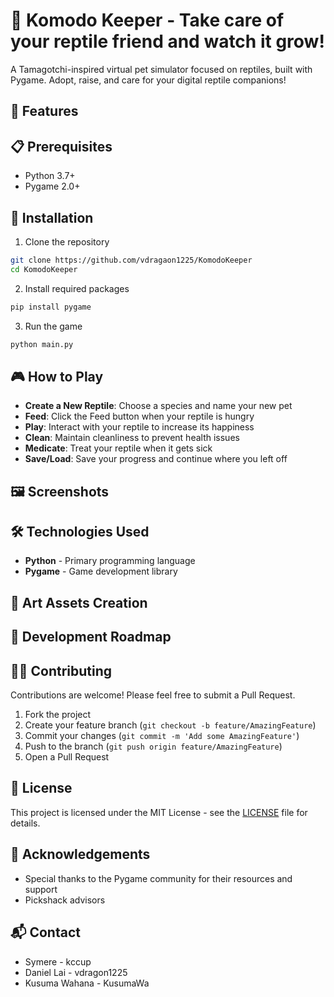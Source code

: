# 🦎 Komodo Keeper - Take care of your reptile friend and watch it grow! 

A Tamagotchi-inspired virtual pet simulator focused on reptiles, built with Pygame. Adopt, raise, and care for your digital reptile companions!

## 🌟 Features



## 📋 Prerequisites

- Python 3.7+
- Pygame 2.0+

## 🚀 Installation

1. Clone the repository
```bash
git clone https://github.com/vdragaon1225/KomodoKeeper
cd KomodoKeeper
```

2. Install required packages
```bash
pip install pygame
```

3. Run the game
```bash
python main.py
```

## 🎮 How to Play

- **Create a New Reptile**: Choose a species and name your new pet
- **Feed**: Click the Feed button when your reptile is hungry
- **Play**: Interact with your reptile to increase its happiness
- **Clean**: Maintain cleanliness to prevent health issues
- **Medicate**: Treat your reptile when it gets sick
- **Save/Load**: Save your progress and continue where you left off

## 🖼️ Screenshots



## 🛠️ Technologies Used

- **Python** - Primary programming language
- **Pygame** - Game development library

## 🎨 Art Assets Creation

## 📝 Development Roadmap

## 👨‍💻 Contributing

Contributions are welcome! Please feel free to submit a Pull Request.

1. Fork the project
2. Create your feature branch (`git checkout -b feature/AmazingFeature`)
3. Commit your changes (`git commit -m 'Add some AmazingFeature'`)
4. Push to the branch (`git push origin feature/AmazingFeature`)
5. Open a Pull Request

## 📄 License

This project is licensed under the MIT License - see the [LICENSE](LICENSE) file for details.

## 🙏 Acknowledgements

- Special thanks to the Pygame community for their resources and support
- Pickshack advisors

## 📬 Contact

- Symere - kccup 
- Daniel Lai - vdragon1225
- Kusuma Wahana - KusumaWa
